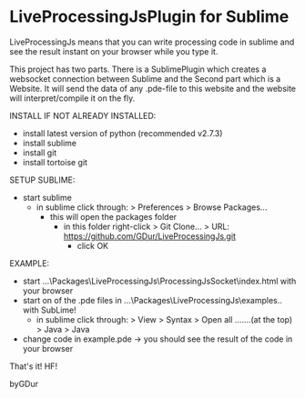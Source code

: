LiveProcessingJsPlugin for Sublime
==============================

LiveProcessingJs means that you can write processing code in sublime and see the result instant on your browser while you type it.

This project has two parts. 
There is a SublimePlugin which creates a websocket connection between Sublime and the Second part which is a Website.
It will send the data of any .pde-file to this website and the website will interpret/compile it on the fly.

INSTALL IF NOT ALREADY INSTALLED:
- install latest version of python (recommended v2.7.3)
- install sublime
- install git
- install tortoise git

SETUP SUBLIME:
- start sublime
  - in sublime click through:  > Preferences > Browse Packages...
    - this will open the packages folder
      - in this folder right-click > Git Clone... > URL: https://github.com/GDur/LiveProcessingJs.git
        - click OK

EXAMPLE:
- start ...\Packages\LiveProcessingJs\ProcessingJsSocket\index.html with your browser
- start on of the .pde files in ...\Packages\LiveProcessingJs\examples\.. with SubLime!
  - in sublime click through:  > View > Syntax > Open all .......(at the top) > Java > Java
- change code in example.pde -> you should see the result of the code in your browser

That's it! HF!

byGDur